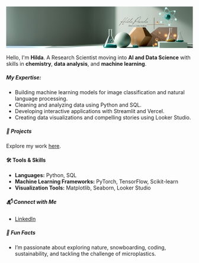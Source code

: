 ![Banner](git%20hub%20(900%20x%20200%20px).png)

Hello, I'm **Hilda**. A Research Scientist moving into **AI and Data Science** with skills in **chemistry**, **data analysis**, and **machine learning**.

##### My Expertise:  
- Building machine learning models for image classification and natural language processing.  
- Cleaning and analyzing data using Python and SQL.  
- Developing interactive applications with Streamlit and Vercel.  
- Creating data visualizations and compelling stories using Looker Studio.
  
##### 🌱 Projects  
Explore my work [here](https://github.com/hildaposada?tab=repositories).  

#### 🛠 Tools & Skills  
- **Languages:** Python, SQL  
- **Machine Learning Frameworks:** PyTorch, TensorFlow, Scikit-learn  
- **Visualization Tools:** Matplotlib, Seaborn, Looker Studio
  
##### 📬 Connect with Me  
- [LinkedIn](https://www.linkedin.com/in/hildaposada/)
  
##### 🌈 Fun Facts  
- I’m passionate about exploring nature, snowboarding, coding, sustainability, and tackling the challenge of microplastics.  
